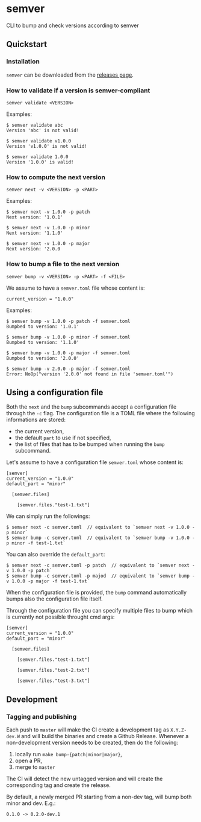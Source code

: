 # semver

CLI to bump and check versions according to semver

## Quickstart

### Installation

`semver` can be downloaded from the [releases page](https://github.com/se7entyse7en/semver/releases).

### How to validate if a version is semver-compliant

```
semver validate <VERSION>
```

Examples:
```
$ semver validate abc
Version 'abc' is not valid!

$ semver validate v1.0.0
Version 'v1.0.0' is not valid!

$ semver validate 1.0.0
Version '1.0.0' is valid!
```

### How to compute the next version

```
semver next -v <VERSION> -p <PART>
```

Examples:
```
$ semver next -v 1.0.0 -p patch
Next version: '1.0.1'

$ semver next -v 1.0.0 -p minor
Next version: '1.1.0'

$ semver next -v 1.0.0 -p major
Next version: '2.0.0
```

### How to bump a file to the next version

```
semver bump -v <VERSION> -p <PART> -f <FILE>
```

We assume to have a `semver.toml` file whose content is:
```
current_version = "1.0.0"
```

Examples:
```
$ semver bump -v 1.0.0 -p patch -f semver.toml
Bumpbed to version: '1.0.1'

$ semver bump -v 1.0.0 -p minor -f semver.toml
Bumpbed to version: '1.1.0'

$ semver bump -v 1.0.0 -p major -f semver.toml
Bumpbed to version: '2.0.0'

$ semver bump -v 2.0.0 -p major -f semver.toml
Error: NoOp("version '2.0.0' not found in file 'semver.toml'")
```

## Using a configuration file

Both the `next` and the `bump` subcommands accept a configuration file through the `-c` flag. The configuration file is a TOML file where the following informations are stored:
- the current version,
- the default `part` to use if not specified,
- the list of files that has to be bumped when running the `bump` subcommand.

Let's assume to have a configuration file `semver.toml` whose content is:
```
[semver]
current_version = "1.0.0"
default_part = "minor"

  [semver.files]

    [semver.files."test-1.txt"]
```

We can simply run the followings:
```
$ semver next -c semver.toml  // equivalent to `semver next -v 1.0.0 -p minor`
$ semver bump -c semver.toml  // equivalent to `semver bump -v 1.0.0 -p minor -f test-1.txt`
```

You can also override the `default_part`:
```
$ semver next -c semver.toml -p patch  // equivalent to `semver next -v 1.0.0 -p patch`
$ semver bump -c semver.toml -p majod  // equivalent to `semver bump -v 1.0.0 -p major -f test-1.txt`
```

When the configuration file is provided, the `bump` command automatically bumps also the configuration file itself.

Through the configuration file you can specify multiple files to bump which is currently not possible throught cmd args:
```
[semver]
current_version = "1.0.0"
default_part = "minor"

  [semver.files]

    [semver.files."test-1.txt"]

    [semver.files."test-2.txt"]

    [semver.files."test-3.txt"]
```

## Development

### Tagging and publishing

Each push to `master` will make the CI create a development tag as `X.Y.Z-dev.W` and will build the binaries and create a Github Release. Whenever a non-development version needs to be created, then do the following:
1. locally run `make bump-{patch|minor|major}`,
2. open a PR,
3. merge to `master`

The CI will detect the new untagged version and will create the corresponding tag and create the release.

By default, a newly merged PR starting from a non-dev tag, will bump both minor and dev. E.g.:
```
0.1.0 -> 0.2.0-dev.1
```
